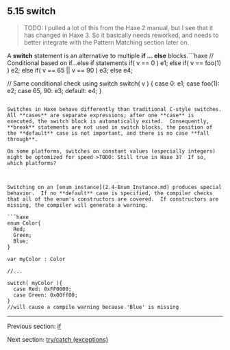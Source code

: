 ## 5.15 switch

>TODO: I pulled a lot of this from the Haxe 2 manual, but I see that it has changed in Haxe 3. So it basically needs reworked, and needs to  better integrate with the Pattern Matching section later on.



A **switch** statement is an alternative to multiple **if ... else** blocks.```haxe
// Conditional based on if...else if statements
if( v == 0 )
  e1;
else if( v == foo(1) )
  e2;
else if( v == 65 || v == 90 )
  e3;
else
  e4;


// Same conditional check using switch
switch( v ) {
  case 0:
    e1;
  case foo(1):
    e2;
  case 65, 90:
    e3;
  default:
    e4;
}

```

Switches in Haxe behave differently than traditional C-style switches.  All **cases** are separate expressions; after one **case** is executed, the switch block is automatically exited.  Consequently, **break** statements are not used in switch blocks, the position of the **default** case is not important, and there is no case **fall through**.

On some platforms, switches on constant values (especially integers) might be optomized for speed >TODO: Still true in Haxe 3?  If so, which platforms?



Switching on an [enum instance](2.4-Enum_Instance.md) produces special behavior.  If no **default** case is specified, the compiler checks that all of the enum's constructors are covered.  If constructors are missing, the compiler will generate a warning.

```haxe
enum Color{
  Red;
  Green;
  Blue;
}

var myColor : Color

//...

switch( myColor ){
  case Red: 0xFF0000;
  case Green: 0x00ff00;
}
//will cause a compile warning because 'Blue' is missing

```

---

Previous section: [if](5.14-if.md)

Next section: [try/catch (exceptions)](5.16-try_catch_(exceptions).md)